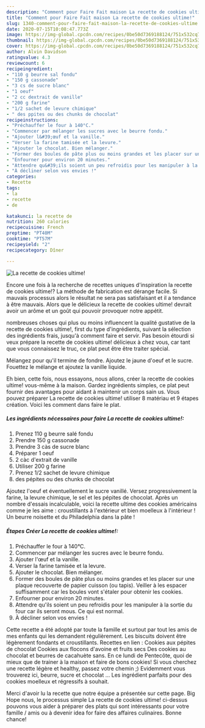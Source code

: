 ```yaml
---
description: "Comment pour Faire Fait maison La recette de cookies ultime!"
title: "Comment pour Faire Fait maison La recette de cookies ultime!"
slug: 1340-comment-pour-faire-fait-maison-la-recette-de-cookies-ultime
date: 2020-07-15T10:08:47.773Z
image: https://img-global.cpcdn.com/recipes/0be50d7369188124/751x532cq70/la-recette-de-cookies-ultime-photo-principale-de-la-recette.jpg
thumbnail: https://img-global.cpcdn.com/recipes/0be50d7369188124/751x532cq70/la-recette-de-cookies-ultime-photo-principale-de-la-recette.jpg
cover: https://img-global.cpcdn.com/recipes/0be50d7369188124/751x532cq70/la-recette-de-cookies-ultime-photo-principale-de-la-recette.jpg
author: Alvin Davidson
ratingvalue: 4.3
reviewcount: 6
recipeingredient:
- "110 g beurre sal fondu"
- "150 g cassonade"
- "3 cs de sucre blanc"
- "1 oeuf"
- "2 cc dextrait de vanille"
- "200 g farine"
- "1/2 sachet de levure chimique"
- " des ppites ou des chunks de chocolat"
recipeinstructions:
- "Préchauffer le four à 140°C."
- "Commencer par mélanger les sucres avec le beurre fondu."
- "Ajouter l&#39;œuf et la vanille."
- "Verser la farine tamisée et la levure."
- "Ajouter le chocolat. Bien mélanger."
- "Former des boules de pâte plus ou moins grandes et les placer sur une plaque recouverte de papier cuisson (ou tapis). Veiller à les espacer suffisamment car les boules vont s&#39;étaler pour obtenir les cookies."
- "Enfourner pour environ 20 minutes."
- "Attendre qu&#39;ils soient un peu refroidis pour les manipuler à la sortie du four car ils seront mous. Ce qui est normal."
- "À décliner selon vos envies !"
categories:
- Recette
tags:
- la
- recette
- de

katakunci: la recette de 
nutrition: 260 calories
recipecuisine: French
preptime: "PT40M"
cooktime: "PT57M"
recipeyield: "2"
recipecategory: Dîner

---
```



![La recette de cookies ultime!](https://img-global.cpcdn.com/recipes/0be50d7369188124/751x532cq70/la-recette-de-cookies-ultime-photo-principale-de-la-recette.jpg)

Encore une fois à la recherche de recettes uniques d'inspiration la recette de cookies ultime!? La méthode de fabrication est dérange facile. Si mauvais processus alors le résultat ne sera pas satisfaisant et il a tendance à être mauvais. Alors que le délicieux la recette de cookies ultime! devrait avoir un arôme et un goût qui pouvoir provoquer notre appétit.

nombreuses choses qui plus ou moins influencent la qualité gustative de la recette de cookies ultime!, first du type d'ingrédients, suivant la sélection des ingrédients frais, jusqu'à comment faire et servir. Pas besoin étourdi si veux prépare la recette de cookies ultime! délicieux à chez vous, car tant que vous connaissez le truc, ce plat peut être être traiter spécial.

Mélangez pour qu&#39;il termine de fondre. Ajoutez le jaune d&#39;oeuf et le sucre. Fouettez le mélange et ajoutez la vanille liquide.


Eh bien, cette fois, nous essayons, nous allons, créer la recette de cookies ultime! vous-même à la maison. Gardez ingrédients simples, ce plat peut fournir des avantages pour aidant à maintenir un corps sain us. Vous pouvez préparer La recette de cookies ultime! utiliser 8 matériau et 9 étapes création. Voici les comment dans faire le plat.

<!--inarticleads1-->

##### Les ingrédients nécessaires pour faire La recette de cookies ultime!:

1. Prenez 110 g beurre salé fondu
1. Prendre 150 g cassonade
1. Prendre 3 càs de sucre blanc
1. Préparer 1 oeuf
1.  2 càc d&#39;extrait de vanille
1. Utiliser 200 g farine
1. Prenez 1/2 sachet de levure chimique
1.   des pépites ou des chunks de chocolat


Ajoutez l&#39;oeuf et éventuellement le sucre vanillé. Versez progressivement la farine, la levure chimique, le sel et les pépites de chocolat. Après un nombre d&#39;essais incalculable, voici la recette ultime des cookies américains comme je les aime : croustillants à l&#39;extérieur et bien moelleux à l&#39;intérieur ! Un beurre noisette et du Philadelphia dans la pâte ! 

<!--inarticleads2-->

##### Étapes Créer La recette de cookies ultime!:

1. Préchauffer le four à 140°C.
1. Commencer par mélanger les sucres avec le beurre fondu.
1. Ajouter l&#39;œuf et la vanille.
1. Verser la farine tamisée et la levure.
1. Ajouter le chocolat. Bien mélanger.
1. Former des boules de pâte plus ou moins grandes et les placer sur une plaque recouverte de papier cuisson (ou tapis). Veiller à les espacer suffisamment car les boules vont s&#39;étaler pour obtenir les cookies.
1. Enfourner pour environ 20 minutes.
1. Attendre qu&#39;ils soient un peu refroidis pour les manipuler à la sortie du four car ils seront mous. Ce qui est normal.
1. À décliner selon vos envies !


Cette recette a été adopté par toute la famille et surtout par tout les amis de mes enfants qui les demandent régulièrement. Les biscuits doivent être légèrement fondants et croustillants. Recettes en lien : Cookies aux pépites de chocolat Cookies aux flocons d&#39;avoine et fruits secs Des cookies au chocolat et beurres de cacahuète sans. En ce lundi de Pentecôte, quoi de mieux que de trainer à la maison et faire de bons cookies! Si vous cherchez une recette légère et healthy, passez votre chemin ;) Evidemment vous trouverez ici, beurre, sucre et chocolat … Les ingrédient parfaits pour des cookies moelleux et régressifs à souhait. 


Merci d'avoir lu la recette que notre équipe a présentée sur cette page. Big Hope nous, le processus simple La recette de cookies ultime! ci-dessus pouvons vous aider à préparer des plats qui sont intéressants pour votre famille / amis ou à devenir idea for faire des affaires culinaires. Bonne chance!

